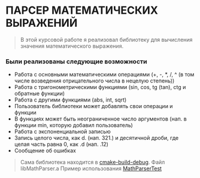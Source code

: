 # ПАРСЕР МАТЕМАТИЧЕСКИХ ВЫРАЖЕНИЙ

> В этой курсовой работе я реализовал библиотеку для вычисления значения математического выражения.

### Были реализованы следующие возможности
* Работа с основными математическими операциями (+, -, *, /, ^ (в том числе возведения отрицательного числа в нецелую степень))
* Работа с тригонометрическими функциями (sin, cos, tg (tan), ctg и обратные функции)
* Работа с другими функциями (abs, int, sqrt)
* Пользователь библиотеки может добавлять свои операции и функции
* В функциях может быть неограниченное число аргументов (нап. в функции min, которую добавил пользователь)
* Работа с экспоненциальной записью
* Запись целого числа, как d. (нап. 321.) и десятичной дроби, где целая часть равна 0, как .d (нап. .12)
* Сообщение об ошибках

> Сама библиотека находится в [cmake-build-debug](https://github.com/SwiftyKey/MathParser/tree/master/cmake-build-debug). Файл libMathParser.a
> Пример использования [MathParserTest](https://github.com/SwiftyKey/MathParserTest)
